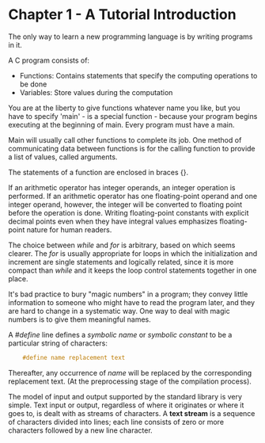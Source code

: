 # Chapter 1 - A Tutorial Introduction

The only way to learn a new programming language is by writing programs in it.

A C program consists of:

- Functions: Contains statements that specify the computing operations to be done
- Variables: Store values during the computation

You are at the liberty to give functions whatever name you like, but you have to specify
'main' - is a special function - because your program begins executing at the beginning 
of main. Every program must have a main.

Main will usually call other functions to complete its job. One method of communicating 
data between functions is for the calling function to provide a list of values, called arguments.

The statements of a function are enclosed in braces {}.

If an arithmetic operator has integer operands, an integer operation is performed.
If an arithmetic operator has one floating-point operand and one integer operand, however,
the integer will be converted to floating point before the operation is done. Writing
floating-point constants with explicit decimal points even when they have integral
values emphasizes floating-point nature for human readers.

The choice between *while* and *for* is arbitrary, based on which seems clearer.
The *for* is usually appropriate for loops in which the initialization and increment
are single statements and logically related, since it is more compact than *while* and
it keeps the loop control statements together in one place.

It's bad practice to bury "magic numbers" in a program; they convey little information to 
someone who might have to read the program later, and they are hard to change in a
systematic way. One way to deal with magic numbers is to give them meaningful names. 

A *#define* line defines a *symbolic name* or *symbolic constant* to be a particular string
of characters:

```c
    #define name replacement text
```

Thereafter, any occurrence of *name* will be replaced by the corresponding replacement
text. (At the preprocessing stage of the compilation process).

The model of input and output supported by the standard library is very simple. Text input
or output, regardless of where it originates or where it goes to, is dealt with as streams
of characters. A **text stream** is a sequence of characters divided into lines; each line
consists of zero or more characters followed by a new line character.

